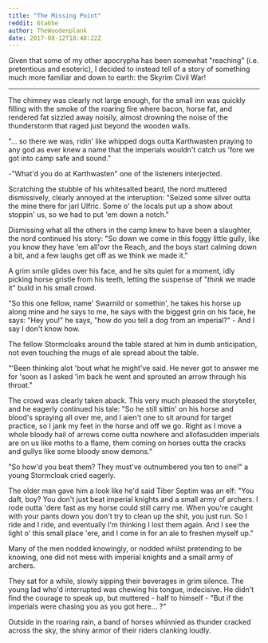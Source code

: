 ```yaml
---
title: "The Missing Point"
reddit: 6ta6he
author: TheWoodenplank
date: 2017-08-12T18:48:22Z
---
```


Given that some of my other apocrypha has been somewhat "reaching" (i.e. pretentious and esoteric), I decided to instead tell of a story of something much more familiar and down to earth: the Skyrim Civil War!

--------------------------------------------------------------------------------
The chimney was clearly not large enough, for the small inn was quickly filling with the smoke of the roaring fire where bacon, horse fat, and rendered fat sizzled away noisily, almost drowning the noise of the thunderstorm that raged just beyond the wooden walls.

"... so there we was, ridin' like whipped dogs outta Karthwasten praying to any god as ever knew a name that the imperials wouldn't catch us 'fore we got into camp safe and sound."

-"What'd you do at Karthwasten" one of the listeners interjected.

Scratching the stubble of his whitesalted beard, the nord muttered dismissively, clearly annoyed at the interuption: "Seized some silver outta the mine there for jarl Ulfric. Some o' the locals put up a show about stoppin' us, so we had to put 'em down a notch."

Dismissing what all the others in the camp knew to have been a slaughter, the nord continued his story: "So down we come in this foggy little gully, like you know they have 'em all'ovr the Reach, and the boys start calming down a bit, and a few laughs get off as we think we made it."

A grim smile glides over his face, and he sits quiet for a moment, idly picking horse gristle from his teeth, letting the suspense of "*think* we made it" build in his small crowd.

"So this one fellow, name' Swarnild or somethin', he takes his horse up along mine and he says to me, he says with the biggest grin on his face, he says: "Hey you!" he says, "how do you tell a dog from an imperial?" - And I say I don't know how.

The fellow Stormcloaks around the table stared at him in dumb anticipation, not even touching the mugs of ale spread about the table.

"'Been thinking alot 'bout what he might've said. He never got to answer me for 'soon as I asked 'im back he went and sprouted an arrow through his throat."

The crowd was clearly taken aback. This very much pleased the storyteller, and he eagerly continued his tale: "So he still sittin' on his horse and blood's spraying all over me, and I aien't one to sit around for target practice, so I jank my feet in the horse and off we go. Right as I move a whole bloody hail of arrows come outta nowhere and allofasudden imperials are on us like moths to a flame, them coming on horses outta the cracks and gullys like some bloody snow demons."

"So how'd you beat them? They must've outnumbered you ten to one!" a young Stormcloak cried eagerly.

The older man gave him a look like he'd said Tiber Septim was an elf: "You daft, boy? You don't just beat imperial knights and a small army of archers. I rode outta 'dere fast as my horse could still carry me. When you're caught with your pants down you don't try to clean up the shit, you just run. So I ride and I ride, and eventually I'm thinking I lost them again. And I see the light o' this small place 'ere, and I come in for an ale to freshen myself up."

Many of the men nodded knowingly, or nodded whilst pretending to be knowing, one did not mess with imperial knights and a small army of archers.

They sat for a while, slowly sipping their beverages in grim silence. The young lad who'd interrupted was chewing his tongue, indecisive. He didn't find the courage to speak up, but muttered - half to himself - 
 "But if the imperials were chasing you as you got here... ?"

Outside in the roaring rain, a band of horses whinnied as thunder cracked across the sky, the shiny armor of their riders clanking loudly.
